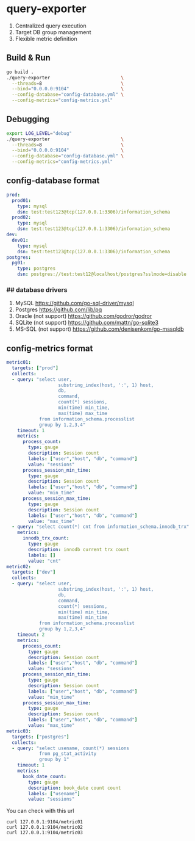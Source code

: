 # query-exporter

1. Centralized query execution
2. Target DB group management
3. Flexible metric definition

## Build & Run
```bash
go build .
./query-exporter                          \
  --threads=8                             \
  --bind="0.0.0.0:9104"                   \
  --config-database="config-database.yml" \
  --config-metrics="config-metrics.yml"
```

## Debugging
```bash
export LOG_LEVEL="debug" 
./query-exporter                          \
  --threads=8                             \
  --bind="0.0.0.0:9104"                   \
  --config-database="config-database.yml" \
  --config-metrics="config-metrics.yml"
```

## config-database format
```yaml
prod:
  prod01:
    type: mysql
    dsn: test:test123@tcp(127.0.0.1:3306)/information_schema
  prod02:
    type: mysql
    dsn: test:test123@tcp(127.0.0.1:3306)/information_schema
dev:
  dev01:
    type: mysql
    dsn: test:test123@tcp(127.0.0.1:3306)/information_schema
postgres:
  pg01:
    type: postgres
    dsn: postgres://test:test12@localhost/postgres?sslmode=disable
```
### ## database drivers
1. MySQL
  https://github.com/go-sql-driver/mysql
2. Postgres
  https://github.com/lib/pq
3. Oracle (not support)
  https://github.com/godror/godror
4. SQLite (not support)
  https://github.com/mattn/go-sqlite3
5. MS-SQL (not support)
  https://github.com/denisenkom/go-mssqldb

## config-metrics format
```yaml
metric01:
  targets: ["prod"]
  collects:
  - query: "select user, 
                   substring_index(host, ':', 1) host,
                   db,
                   command,
                   count(*) sessions,
                   min(time) min_time,
                   max(time) max_time
            from information_schema.processlist
            group by 1,2,3,4"
    timeout: 1
    metrics:
      process_count:
        type: gauge
        description: Session count
        labels: ["user","host", "db", "command"]
        value: "sessions"
      process_session_min_time:
        type: gauge
        description: Session count
        labels: ["user","host", "db", "command"]
        value: "min_time"
      process_session_max_time:
        type: gauge
        description: Session count
        labels: ["user","host", "db", "command"]
        value: "max_time"
  - query: "select count(*) cnt from information_schema.innodb_trx"
    metrics:
      innodb_trx_count:
        type: gauge
        description: innodb current trx count
        labels: []
        value: "cnt"
metric02:
  targets: ["dev"]
  collects:
  - query: "select user, 
                   substring_index(host, ':', 1) host,
                   db,
                   command,
                   count(*) sessions,
                   min(time) min_time,
                   max(time) min_time
            from information_schema.processlist
            group by 1,2,3,4"
    timeout: 2
    metrics:
      process_count:
        type: gauge
        description: Session count
        labels: ["user","host", "db", "command"]
        value: "sessions"
      process_session_min_time:
        type: gauge
        description: Session count
        labels: ["user","host", "db", "command"]
        value: "min_time"
      process_session_max_time:
        type: gauge
        description: Session count
        labels: ["user","host", "db", "command"]
        value: "max_time"
metric03:
  targets: ["postgres"]
  collects:
  - query: "select usename, count(*) sessions 
            from pg_stat_activity 
            group by 1"
    timeout: 1
    metrics:
      book_date_count:
        type: gauge
        description: book_date count count
        labels: ["usename"]
        value: "sessions"
```
You can check with this url
```
curl 127.0.0.1:9104/metric01
curl 127.0.0.1:9104/metric02
curl 127.0.0.1:9104/metric03
```
